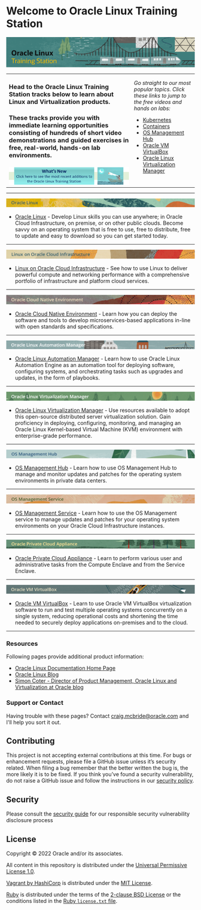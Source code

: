 
# Welcome to Oracle Linux Training Station <a name="top"></a>

![](common/images/ol-train4.png)
   
<table width="1200">
<colgroup>
   <col width="900">
   <col width="300">
</colgroup>
      <tr>   
         <td><h3>Head to the Oracle Linux Training Station tracks below to learn about Linux and Virtualization products.</h3>		    
		 <h3>These tracks provide you with immediate learning opportunities consisting of hundreds of short video demonstrations and guided exercises in free, real-world, hands-on lab environments.</h3>
         </td>
         <td rowspan="2" valign="top"><p><i>Go straight to our most popular topics. Click these links to jump to the free videos and hands on labs:</i></p>
            <ul>
               <li><a href="https://oracle-samples.github.io/oltrain/OCNE/ocne.html#ocne-kubernetes">Kubernetes</a></li>
               <li><a href="https://oracle-samples.github.io/oltrain/OL/virt/virt.html#containers">Containers</a></li>
	       <li><a href="https://oracle-samples.github.io/oltrain/OSMH/osmh.html">OS Management Hub</a></li>
               <li><a href="https://oracle-samples.github.io/oltrain/VBOX/vbox.html">Oracle VM VirtualBox</a></li>
               <li><a href="https://oracle-samples.github.io/oltrain/OLVM/olvm.html">Oracle Linux Virtualization Manager</a></li>
            </ul>
         </td>
		 </tr>
      <tr>   
         <td align="center"><a href="https://oracle-samples.github.io/oltrain/Whats_New/new.html"><img src="common/images/whats-new3.png" alt="New content"></a></td>
      </tr>
</table>
   
---
   
<p><a href="https://oracle-samples.github.io/oltrain/OL/ol.html"><img id="ol" src="common/images/OL-banner-v2a.png"></a></p>
   
- [Oracle Linux](./OL/ol.md) - Develop Linux skills you can use anywhere; in Oracle Cloud Infrastructure, on premise, or on other public clouds. Become savvy on an operating system that is free to use, free to distribute, free to update and easy to download so you can get started today.
   
---
   
<p><a href="https://oracle-samples.github.io/oltrain/OLOCI/oloci.html"><img id="oloci" src="common/images/OLCI-banner-v2.png"></a></p>   
   
- [Linux on Oracle Cloud Infrastructure](./OLOCI/oloci.md) - See how to use Linux to deliver powerful compute and networking performance with a comprehensive portfolio of infrastructure and platform cloud services.
   
---
   
<p><a href="https://oracle-samples.github.io/oltrain/OCNE/ocne.html"><img id="ocne" src="common/images/OCNE-banner-v2.png"></a></p>   
   
- [Oracle Cloud Native Environment](./OCNE/ocne.md) - Learn how you can deploy the software and tools to develop microservices-based applications in-line with open standards and specifications.
   
---
   
<p><a href="https://oracle-samples.github.io/oltrain/OLAM/olam.html"><img id="olam" src="common/images/OLAM-banner-v2.png"></a></p>   
   
- [Oracle Linux Automation Manager](./OLAM/olam.md) - Learn how to use Oracle Linux Automation Engine as an automation tool for deploying software, configuring systems, and orchestrating tasks such as upgrades and updates, in the form of playbooks.
   
---
   
<p><a href="https://oracle-samples.github.io/oltrain/OLVM/olvm.html"><img id="olvm" src="common/images/OLVM-banner-v2.png"></a></p>   
   
- [Oracle Linux Virtualization Manager](./OLVM/olvm.md) - Use resources available to adopt this open-source distributed server virtualization solution. Gain proficiency in deploying, configuring, monitoring, and managing an Oracle Linux Kernel-based Virtual Machine (KVM) environment with enterprise-grade performance.

---
   
<p><a href="https://oracle-samples.github.io/oltrain/OSMH/osmh.html"><img id="osms" src="common/images/osmh-banner-v2.png"></a></p>   
   
- [OS Management Hub](./OSMH/osmh.md) - Learn how to use OS Management Hub to manage and monitor updates and patches for the operating system environments in private data centers.
   
---
   
<p><a href="https://oracle-samples.github.io/oltrain/OSMS/osms.html"><img id="osms" src="common/images/osms-banner3.png"></a></p>   
   
- [OS Management Service](./OSMS/osms.md) - Learn how to use the OS Management service to manage updates and patches for your operating system environments on your Oracle Cloud Infrastructure instances.
   
---
   
<p><a href="https://oracle-samples.github.io/oltrain/OPCA/opca.html"><img id="opca" src="common/images/PCA-banner-v2.png"></a></p>   
   
- [Oracle Private Cloud Appliance](./OPCA/opca.md) - Learn to perform various user and administrative tasks from the Compute Enclave and from the Service Enclave.
   
---
   
<p><a href="https://oracle-samples.github.io/oltrain/VBOX/vbox.html"><img id="vbox" src="common/images/vbox-banner.png"></a></p>   
   
- [Oracle VM VirtualBox](./VBOX/vbox.md) - Learn to use Oracle VM VirtualBox virtualization software to run and test multiple operating systems concurrently on a single system, reducing operational costs and shortening the time needed to securely deploy applications on-premises and to the cloud.   
   
---
   
### Resources

Following pages provide additional product information:

- [Oracle Linux Documentation Home Page](https://docs.oracle.com/en/operating-systems/oracle-linux/)
- [Oracle Linux Blog](https://blogs.oracle.com/linux/category/lnx-training)
- [Simon Coter - Director of Product Management, Oracle Linux and Virtualization at Oracle blog](https://blogs.oracle.com/scoter/)

### Support or Contact

Having trouble with these pages? Contact [craig.mcbride@oracle.com](mailto:craig.mcbride@oracle.com) and I'll help you sort it out.

## Contributing

This project is not accepting external contributions at this time. For bugs or enhancement requests, please file a GitHub issue unless it’s security related. When filing a bug remember that the better written the bug is, the more likely it is to be fixed. If you think you’ve found a security vulnerability, do not raise a GitHub issue and follow the instructions in our [security policy](./SECURITY.md).

## Security

Please consult the [security guide](./SECURITY.md) for our responsible security vulnerability disclosure process

## License

Copyright &copy; 2022 Oracle and/or its associates.

All content in this repository is distributed under the [Universal Permissive
License 1.0](https://oss.oracle.com/licenses/upl/).

[Vagrant by HashiCorp](https://www.vagrantup.com/) is distributed under the
[MIT License](https://github.com/hashicorp/vagrant/blob/master/LICENSE).

[Ruby](https://www.ruby-lang.org/en/) is distributed under the terms of the
[2-clause BSD License](https://opensource.org/licenses/BSD-2-Clause) or the
conditions listed in the [Ruby `license.txt` file](https://www.ruby-lang.org/en/about/license.txt).
